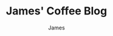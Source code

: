 ---
title: James' Coffee Blog
url: https://jamesg.blog
author: James
button: james_coffee_blog.png
---